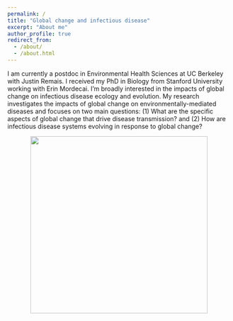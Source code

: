 ```yaml
---
permalink: /
title: "Global change and infectious disease"
excerpt: "About me"
author_profile: true
redirect_from: 
  - /about/
  - /about.html
---
```


I am currently a postdoc in Environmental Health Sciences at UC Berkeley with Justin Remais. I received my PhD in Biology from Stanford University working with Erin Mordecai. I’m broadly interested in the impacts of global change on infectious disease ecology and evolution. My research investigates the impacts of global change on environmentally-mediated diseases and focuses on two main questions: (1) What are the specific aspects of global change that drive disease transmission? and (2) How are infectious disease systems evolving in response to global change?


<p align="center">
  <img width="400"
    src="http://lcouper.github.io/assets/Sampling1.jpg">
  </p>    
<p align="center"> 



  
